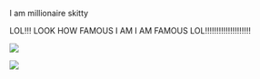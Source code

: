 I am millionaire skitty

LOL!!! LOOK HOW FAMOUS I AM I AM FAMOUS LOL!!!!!!!!!!!!!!!!!!!!



![](https://komarev.com/ghpvc/?username=Skitttyy&style=flat-square)



<img src="https://discord.c99.nl/widget/theme-3/215609375451119618.png"></img>
